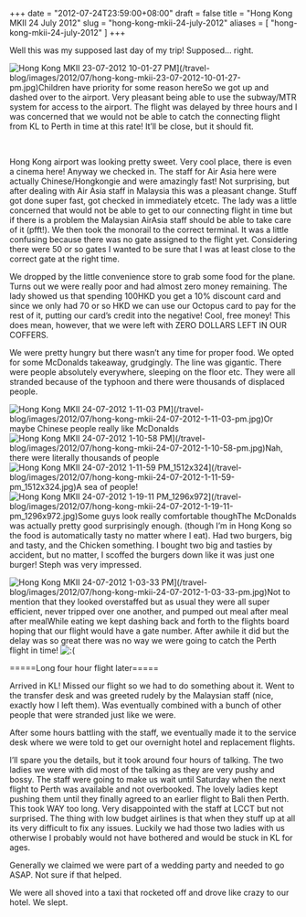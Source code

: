 +++
date = "2012-07-24T23:59:00+08:00"
draft = false
title = "Hong Kong MKII 24 July 2012"
slug = "hong-kong-mkii-24-july-2012"
aliases = [
	"hong-kong-mkii-24-july-2012"
]
+++

Well this was my supposed last day of my trip! Supposed… right.


![](/travel-blog/images/2012/07/hong-kong-mkii-23-07-2012-10-01-27-pm.jpg?w=225 "Hong Kong MKII 23-07-2012 10-01-27 PM")](/travel-blog/images/2012/07/hong-kong-mkii-23-07-2012-10-01-27-pm.jpg)Children have priority for some reason hereSo we got up and dashed over to the airport. Very pleasant being able to use the subway/MTR system for access to the airport. The flight was delayed by three hours and I was concerned that we would not be able to catch the connecting flight from KL to Perth in time at this rate! It’ll be close, but it should fit.

  
  

Hong Kong airport was looking pretty sweet. Very cool place, there is even a cinema here! Anyway we checked in. The staff for Air Asia here were actually Chinese/Hongkongie and were amazingly fast! Not surprising, but after dealing with Air Asia staff in Malaysia this was a pleasant change. Stuff got done super fast, got checked in immediately etcetc. The lady was a little concerned that would not be able to get to our connecting flight in time but if there is a problem the Malaysian AirAsia staff should be able to take care of it (pfft!). We then took the monorail to the correct terminal. It was a little confusing because there was no gate assigned to the flight yet. Considering there were 50 or so gates I wanted to be sure that I was at least close to the correct gate at the right time.

We dropped by the little convenience store to grab some food for the plane. Turns out we were really poor and had almost zero money remaining. The lady showed us that spending 100HKD you get a 10% discount card and since we only had 70 or so HKD we can use our Octopus card to pay for the rest of it, putting our card’s credit into the negative! Cool, free money! This does mean, however, that we were left with ZERO DOLLARS LEFT IN OUR COFFERS.

We were pretty hungry but there wasn’t any time for proper food. We opted for some McDonalds takeaway, grudgingly. The line was gigantic. There were people absolutely everywhere, sleeping on the floor etc. They were all stranded because of the typhoon and there were thousands of displaced people.


![](/travel-blog/images/2012/07/hong-kong-mkii-24-07-2012-1-11-03-pm.jpg?w=300 "Hong Kong MKII 24-07-2012 1-11-03 PM")](/travel-blog/images/2012/07/hong-kong-mkii-24-07-2012-1-11-03-pm.jpg)Or maybe Chinese people really like McDonalds
![](/travel-blog/images/2012/07/hong-kong-mkii-24-07-2012-1-10-58-pm.jpg?w=300 "Hong Kong MKII 24-07-2012 1-10-58 PM")](/travel-blog/images/2012/07/hong-kong-mkii-24-07-2012-1-10-58-pm.jpg)Nah, there were literally thousands of people
![](/travel-blog/images/2012/07/hong-kong-mkii-24-07-2012-1-11-59-pm_1512x324.jpg?w=300 "Hong Kong MKII 24-07-2012 1-11-59 PM_1512x324")](/travel-blog/images/2012/07/hong-kong-mkii-24-07-2012-1-11-59-pm_1512x324.jpg)A sea of people!
![](/travel-blog/images/2012/07/hong-kong-mkii-24-07-2012-1-19-11-pm_1296x972.jpg?w=300 "Hong Kong MKII 24-07-2012 1-19-11 PM_1296x972")](/travel-blog/images/2012/07/hong-kong-mkii-24-07-2012-1-19-11-pm_1296x972.jpg)Some guys look really comfortable thoughThe McDonalds was actually pretty good surprisingly enough. (though I’m in Hong Kong so the food is automatically tasty no matter where I eat). Had two burgers, big and tasty, and the Chicken something. I bought two big and tasties by accident, but no matter, I scoffed the burgers down like it was just one burger! Steph was very impressed.


![](/travel-blog/images/2012/07/hong-kong-mkii-24-07-2012-1-03-33-pm.jpg?w=300 "Hong Kong MKII 24-07-2012 1-03-33 PM")](/travel-blog/images/2012/07/hong-kong-mkii-24-07-2012-1-03-33-pm.jpg)Not to mention that they looked overstaffed but as usual they were all super efficient, never tripped over one another, and pumped out meal after meal after mealWhile eating we kept dashing back and forth to the flights board hoping that our flight would have a gate number. After awhile it did but the delay was so great there was no way we were going to catch the Perth flight in time! 
![:(](http://localhost:8888/wordpress/wp-includes/images/smilies/icon_sad.gif)

=====Long four hour flight later=====

Arrived in KL! Missed our flight so we had to do something about it. Went to the transfer desk and was greeted rudely by the Malaysian staff (nice, exactly how I left them). Was eventually combined with a bunch of other people that were stranded just like we were.

After some hours battling with the staff, we eventually made it to the service desk where we were told to get our overnight hotel and replacement flights.

I’ll spare you the details, but it took around four hours of talking. The two ladies we were with did most of the talking as they are very pushy and bossy. The staff were going to make us wait until Saturday when the next flight to Perth was available and not overbooked. The lovely ladies kept pushing them until they finally agreed to an earlier flight to Bali then Perth. This took WAY too long. Very disappointed with the staff at LCCT but not surprised. The thing with low budget airlines is that when they stuff up at all its very difficult to fix any issues. Luckily we had those two ladies with us otherwise I probably would not have bothered and would be stuck in KL for ages.

Generally we claimed we were part of a wedding party and needed to go ASAP. Not sure if that helped.

We were all shoved into a taxi that rocketed off and drove like crazy to our hotel. We slept.


